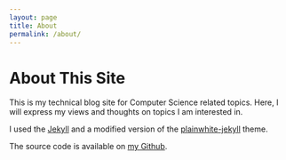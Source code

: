 ```yaml
---
layout: page
title: About
permalink: /about/
---
```


# About This Site

This is my technical blog site for Computer Science related topics. Here, I will express my views and thoughts on topics I am interested in.

I used the [Jekyll][jekyll] and a modified version of the [plainwhite-jekyll][plain_gh] theme.

The source code is available on [my Github][site_gh]. 

[jekyll]: https://jekyllrb.com/
[site_gh]: https://github.com/2armedbandits/2armedbandits.github.io
[plain_gh]: https://github.com/thelehhman/plainwhite-jekyll